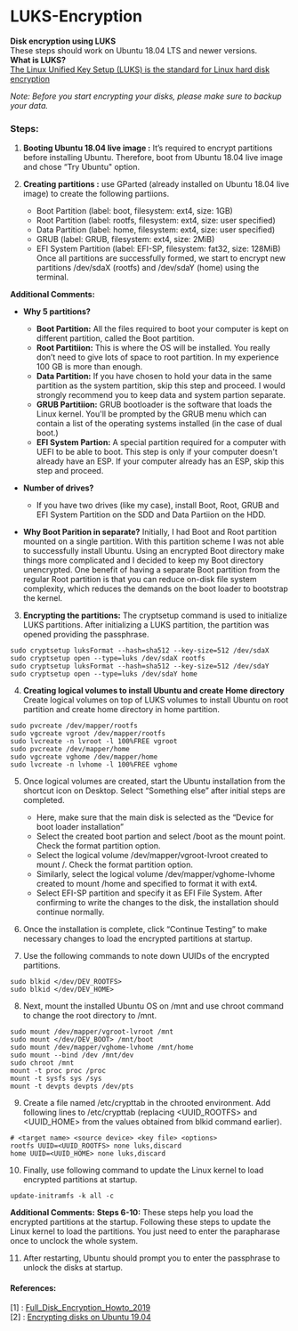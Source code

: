# LUKS-Encryption
**Disk encryption using LUKS** <br/>
These steps should work on Ubuntu 18.04 LTS and newer versions. <br/>
**What is LUKS?** <br/>
[The Linux Unified Key Setup (LUKS) is the standard for Linux hard disk encryption](https://gitlab.com/cryptsetup/cryptsetup/blob/master/README.md)

*Note: Before you start encrypting your disks, please make sure to backup your data.* <br/>
### Steps:
1. **Booting Ubuntu 18.04 live image :** It’s required to encrypt partitions before installing Ubuntu. Therefore, boot from Ubuntu 18.04 live image and chose “Try Ubuntu" option.

2. **Creating partitions :** use GParted (already installed on Ubuntu 18.04 live image) to create the following partiions.
	- Boot Partition (label: boot, filesystem: ext4, size: 1GB)
	- Root Partition (label: rootfs, filesystem: ext4, size: user specified)
	- Data Partition (label: home, filesystem: ext4, size: user specified)
	- GRUB (label: GRUB, filesystem: ext4, size: 2MiB) 
	- EFI System Partition (label: EFI-SP, filesystem: fat32, size: 128MiB)
Once all partitions are successfully formed, we start to encrypt new partitions /dev/sdaX (rootfs) and /dev/sdaY (home) using the terminal.

**Additional Comments:**

- **Why 5 partitions?**
	- **Boot Partition:** All the files required to boot your computer is kept on different partition, called the Boot partition. 
	- **Root Partitiion:** This is where the OS will be installed. You really don’t need to give lots of space to root partition. In my experience 100 GB is more than enough.
	- **Data Partition:** If you have chosen to hold your data in the same partition as the system partition, skip this step and proceed. I would strongly recommend you to keep data and system partion separate.
	- **GRUB Partitiion:**  GRUB bootloader is the software that loads the Linux kernel. You'll be prompted by the GRUB menu which can contain a list of the operating systems installed (in the case of dual boot.)
	- **EFI System Partion:**  A special partition required for a computer with UEFI to be able to boot. This step is only if your computer doesn't already have an ESP. If your computer already has an ESP, skip this step and proceed.

- **Number of drives?**
	- If you have two drives (like my case), install Boot, Root, GRUB and EFI System Partition on the SDD and Data Partiion on the HDD. 

- **Why Boot Parition in separate?**
Initially, I had Boot and Root partition mounted on a single partition. With this partition scheme I was not able to successfully install Ubuntu. Using an encrypted Boot directory make things more complicated and I decided to keep my Boot directory unencrypted.
One benefit of having a separate Boot partition from the regular Root partition is that you can reduce on-disk file system complexity, which reduces the demands on the boot loader to bootstrap the kernel.
 
3. **Encrypting the partitions:**
The cryptsetup command is used to initialize LUKS partitions. After initializing a LUKS partition, the partition was opened providing the passphrase.
```
sudo cryptsetup luksFormat --hash=sha512 --key-size=512 /dev/sdaX 
sudo cryptsetup open --type=luks /dev/sdaX rootfs
sudo cryptsetup luksFormat --hash=sha512 --key-size=512 /dev/sdaY
sudo cryptsetup open --type=luks /dev/sdaY home
```
4. **Creating logical volumes to install Ubuntu and create Home directory**
Create logical volumes on top of LUKS volumes to install Ubuntu on root partition and create home directory in home partition.
```
sudo pvcreate /dev/mapper/rootfs
sudo vgcreate vgroot /dev/mapper/rootfs
sudo lvcreate -n lvroot -l 100%FREE vgroot
sudo pvcreate /dev/mapper/home
sudo vgcreate vghome /dev/mapper/home
sudo lvcreate -n lvhome -l 100%FREE vghome
```


5. Once logical volumes are created, start the Ubuntu installation from the shortcut icon on Desktop. Select “Something else” after initial steps are completed. 
	- Here, make sure that the main disk is selected as the “Device for boot loader installation”
	- Select the created boot partion and select /boot as the mount point. Check the format partition option.
	- Select the logical volume /dev/mapper/vgroot-lvroot created to mount /. Check the format partition option. 
	- Similarly, select the logical volume /dev/mapper/vghome-lvhome created to mount /home and specified to format it with ext4.
	- Select EFI-SP partition and specify it as EFI File System.
After confirming to write the changes to the disk, the installation should continue normally.

6. Once the installation is complete, click “Continue Testing” to make necessary changes to load the encrypted partitions at startup.
7. Use the following commands to note down UUIDs of the encrypted partitions.
```
sudo blkid </dev/DEV_ROOTFS>
sudo blkid </dev/DEV_HOME>
```
8. Next, mount the installed Ubuntu OS on /mnt and use chroot command to change the root directory to /mnt.
```
sudo mount /dev/mapper/vgroot-lvroot /mnt
sudo mount </dev/DEV_BOOT> /mnt/boot
sudo mount /dev/mapper/vghome-lvhome /mnt/home
sudo mount --bind /dev /mnt/dev
sudo chroot /mnt
mount -t proc proc /proc
mount -t sysfs sys /sys
mount -t devpts devpts /dev/pts
```
9. Create a file named /etc/crypttab in the chrooted environment. Add following lines to /etc/crypttab (replacing <UUID_ROOTFS> and <UUID_HOME> from the values obtained from blkid command earlier).
```
# <target name> <source device> <key file> <options>
rootfs UUID=<UUID_ROOTFS> none luks,discard
home UUID=<UUID_HOME> none luks,discard
```
10. Finally, use following command to update the Linux kernel to load encrypted partitions at startup.
```
update-initramfs -k all -c
```

**Additional Comments:**
**Steps 6-10:** These steps help you load the encrypted partitions at the startup. Following these steps to update the Linux kernel to load the partitions. You just need to enter the parapharase once to unclock the whole system.

11. After restarting, Ubuntu should prompt you to enter the passphrase to unlock the disks at startup.

#### References: <br/>
[1] : [Full_Disk_Encryption_Howto_2019](https://help.ubuntu.com/community/Full_Disk_Encryption_Howto_2019) <br/>
[2] : [Encrypting disks on Ubuntu 19.04](https://medium.com/@chrishantha/encrypting-disks-on-ubuntu-19-04-b50bfc65182a)
